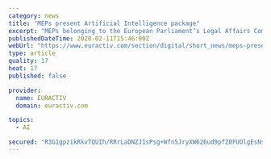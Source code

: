```yaml
---
category: news
title: "MEPs present Artificial Intelligence package"
excerpt: "MEPs belonging to the European Parliament’s Legal Affairs Committee are set to produce a series of reports on the impact of Artificial Intelligence in the EU. On Tuesday, JURI rapporteurs held a press conference in Strasbourg to mark the beginning of their leadership of a series of own-initiative reports through Parliament. Voss said that the ..."
publishedDateTime: 2020-02-11T15:46:00Z
webUrl: "https://www.euractiv.com/section/digital/short_news/meps-present-artificial-intelligence-package/"
type: article
quality: 17
heat: 17
published: false

provider:
  name: EURACTIV
  domain: euractiv.com

topics:
  - AI

secured: "R3G1gpzikRkvTQUIh/RRrLaDNZJ1sPsg+Wfn5JryXW626ud9pfZ0FUOlgEsNsbFIdOO8ffSxF0Frbkyeu4LTvBN0s9zLu0/YlmZ2o7GRJaI3gS8WMbG0aqpqczs7yu0xJffn/f48OU7y2+fqd5NhP5asDuGNuYcq54GSPpXxO47SjMZHZoZ8f7vQRdzYDY2mNkDndMdIJXo5f6TwC4waUrFlVY9arkTazix5L+2rKsyTjqAdMlT3a/rYjGO1TLLsDO/xWMNRzbS6hKXsvmaDApDAcy8Pbh3hnmhO94SlPWS/uCC4L4GEbc5C+1V8VyKk;OoZIgMtAJOrna1sTi+pslQ=="
---
```


